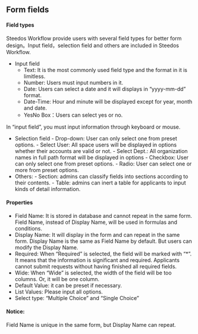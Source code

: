 ## Form fields
#### Field types
Steedos Workflow provide users with several field types for better form design。Input field，selection field and others are included in Steedos Workflow.
- Input field
  - Text: It is the most commonly used field type and the format in it is limitless.
  - Number: Users must input numbers in it.
  - Date:  Users can select a date and it will displays in “yyyy-mm-dd” format.
  - Date-Time: Hour and minute will be displayed except for year, month and date.
  - YesNo Box：Users can select yes or no.
 
 In “input field”, you must input information through keyboard or mouse.
  
- Selection field
            - Drop-down: User can only select one from preset options.
            - Select User: All space users will be displayed in options whether their accounts are valid or not.
            - Select Dept.: All organization names in full path format will be displayed in options
            - Checkbox: User can only select one from preset options.
            - Radio: User can select one or more from preset options.
- Others:
      - Section: admins can classify fields into sections according to their contents.
      - Table: admins can inert a table for applicants to input kinds of detail information. 

#### Properties
- Field Name: It is stored in database and cannot repeat in the same form. Field Name, instead of Display Name, will be used in formulas and conditions.
-  Display Name: It will display in the form and can repeat in the same form. Display Name is the same as Field Name by default. But users can modify the Display Name.
- Required: When “Required” is selected, the field will be marked with “*”. It means that the information is significant and required. Applicants cannot submit requests without having finished all required fields.
- Wide: When “Wide” is selected, the width of the field will be too columns. Or, it will be one column.
- Default Value:  it can be preset if necessary. 
- List Values: Please input all options.
- Select type: “Multiple Choice” and “Single Choice” 

#### Notice:
Field Name is unique in the same form, but Display Name can repeat.

